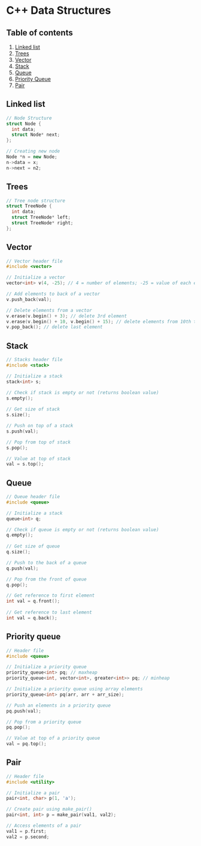 # C++ Data Structures

## Table of contents

1. [Linked list](#linked-list)
2. [Trees](#trees)
3. [Vector](#vector)
4. [Stack](#stack)
5. [Queue](#queue)
6. [Priority Queue](#priority-queue)
7. [Pair](#pair)

## <a name="linked-list"></a>Linked list

```cpp
// Node Structure
struct Node {
  int data;
  struct Node* next;
};

// Creating new node
Node *n = new Node;
n->data = x;
n->next = n2;
```

## <a name="trees"></a>Trees

```cpp
// Tree node structure
struct TreeNode {
  int data;
  struct TreeNode* left;
  struct TreeNode* right;
};
```

## <a name="vector"></a>Vector

```cpp
// Vector header file
#include <vector>

// Initialize a vector
vector<int> v(4, -25); // 4 = number of elements; -25 = value of each elements

// Add elements to back of a vector
v.push_back(val);

// Delete elements from a vector
v.erase(v.begin() + 3); // delete 3rd element
v.erase(v.begin() + 10, v.begin() + 15); // delete elements from 10th through 15th position
v.pop_back(); // delete last element
```

## <a name="stack"></a>Stack

```cpp
// Stacks header file
#include <stack>

// Initialize a stack
stack<int> s;

// Check if stack is empty or not (returns boolean value)
s.empty();
  
// Get size of stack
s.size();

// Push on top of a stack
s.push(val);

// Pop from top of stack
s.pop();

// Value at top of stack
val = s.top();
```

## <a name="queue"></a>Queue

```cpp
// Queue header file
#include <queue>

// Initialize a stack
queue<int> q;

// Check if queue is empty or not (returns boolean value)
q.empty();
  
// Get size of queue
q.size();

// Push to the back of a queue
q.push(val);

// Pop from the front of queue
q.pop();

// Get reference to first element
int val = q.front();
  
// Get reference to last element
int val = q.back();
```

## <a name="priority-queue"></a>Priority queue

```cpp
// Header file
#include <queue>

// Initialize a priority queue
priority_queue<int> pq; // maxheap
priority_queue<int, vector<int>, greater<int>> pq; // minheap

// Initialize a priority queue using array elements
priority_queue<int> pq(arr, arr + arr_size);

// Push an elements in a priority queue
pq.push(val);

// Pop from a priority queue
pq.pop();

// Value at top of a priority queue
val = pq.top();
```

## <a name="pair"></a>Pair

```cpp
// Header file
#include <utility>

// Initialize a pair
pair<int, char> p(1, 'a');

// Create pair using make_pair()
pair<int, int> p = make_pair(val1, val2);

// Access elements of a pair
val1 = p.first;
val2 = p.second;
```
